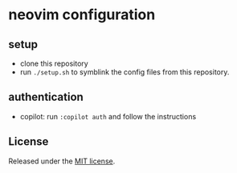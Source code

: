 # neovim configuration

## setup

- clone this repository
- run `./setup.sh` to symblink the config files from this repository.

## authentication

- copilot: run `:copilot auth` and follow the instructions

## License

Released under the [MIT license](./LICENSE).
